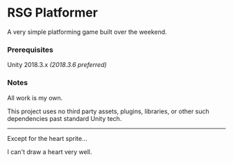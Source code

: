 # RSG Platformer

A very simple platforming game built over the weekend.

### Prerequisites

Unity 2018.3.x *(2018.3.6 preferred)*

### Notes

All work is my own.

This project uses no third party assets, plugins, libraries, or other such dependencies past standard Unity tech.

---

Except for the heart sprite...

I can't draw a heart very well.